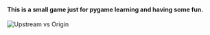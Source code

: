 #### This is a small game just for pygame learning and having some fun.
![Upstream vs Origin](https://github.com/Seven-Bi/Whac-A-Mole/blob/master/images/screenshot/ss.png)
